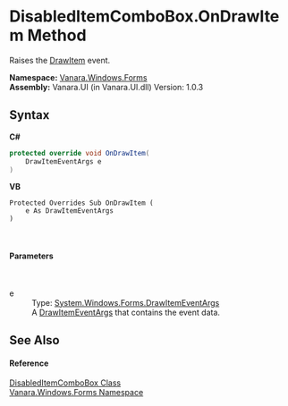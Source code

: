 # DisabledItemComboBox.OnDrawItem Method 
 

Raises the <a href="http://msdn2.microsoft.com/en-us/library/cfb41dd1" target="_blank">DrawItem</a> event.

**Namespace:**&nbsp;<a href="c580cf52-4028-70db-28d0-f9b1abc03861">Vanara.Windows.Forms</a><br />**Assembly:**&nbsp;Vanara.UI (in Vanara.UI.dll) Version: 1.0.3

## Syntax

**C#**<br />
``` C#
protected override void OnDrawItem(
	DrawItemEventArgs e
)
```

**VB**<br />
``` VB
Protected Overrides Sub OnDrawItem ( 
	e As DrawItemEventArgs
)
```

<br />

#### Parameters
&nbsp;<dl><dt>e</dt><dd>Type: <a href="http://msdn2.microsoft.com/en-us/library/tzdbkx58" target="_blank">System.Windows.Forms.DrawItemEventArgs</a><br />A <a href="http://msdn2.microsoft.com/en-us/library/tzdbkx58" target="_blank">DrawItemEventArgs</a> that contains the event data.</dd></dl>

## See Also


#### Reference
<a href="521702b9-31d8-a11e-8366-a1cc513c66e3">DisabledItemComboBox Class</a><br /><a href="c580cf52-4028-70db-28d0-f9b1abc03861">Vanara.Windows.Forms Namespace</a><br />